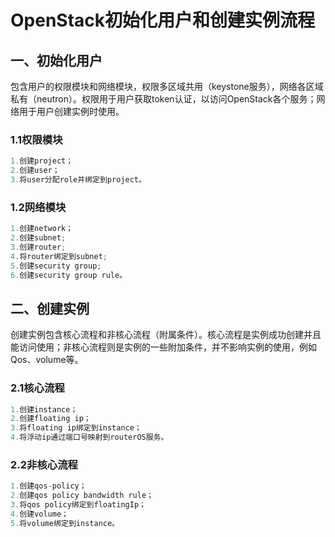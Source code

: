 # OpenStack初始化用户和创建实例流程

## 一、初始化用户

包含用户的权限模块和网络模块，权限多区域共用（keystone服务），网络各区域私有（neutron）。权限用于用户获取token认证，以访问OpenStack各个服务；网络用于用户创建实例时使用。

### 1.1权限模块

```java
1.创建project；
2.创建user；
3.将user分配role并绑定到project。
```



### 1.2网络模块

```java
1.创建network；
2.创建subnet;
3.创建router;
4.将router绑定到subnet;
5.创建security group;
6.创建security group rule。
```

## 二、创建实例

创建实例包含核心流程和非核心流程（附属条件）。核心流程是实例成功创建并且能访问使用；非核心流程则是实例的一些附加条件，并不影响实例的使用，例如Qos、volume等。

### 2.1核心流程

```java
1.创建instance；
2.创建floating ip；
3.将floating ip绑定到instance；
4.将浮动ip通过端口号映射到routerOS服务。
```

### 2.2非核心流程

```java
1.创建qos-policy；
2.创建qos policy bandwidth rule；
3.将qos policy绑定到floatingIp；
4.创建volume；
5.将volume绑定到instance。
```